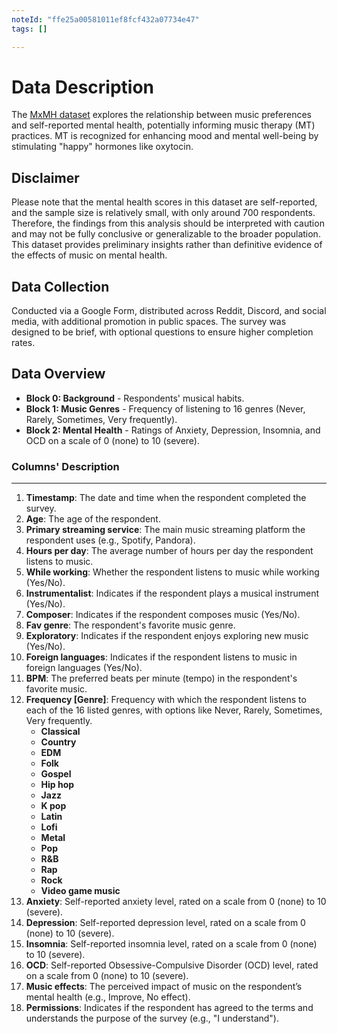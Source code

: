 ```yaml
---
noteId: "ffe25a00581011ef8fcf432a07734e47"
tags: []

---
```


# **Data Description**

The [MxMH dataset](https://www.kaggle.com/datasets/catherinerasgaitis/mxmh-survey-results) explores the relationship between music preferences and self-reported mental health, potentially informing music therapy (MT) practices. MT is recognized for enhancing mood and mental well-being by stimulating "happy" hormones like oxytocin.

## **Disclaimer**

Please note that the mental health scores in this dataset are self-reported, and the sample size is relatively small, with only around 700 respondents. Therefore, the findings from this analysis should be interpreted with caution and may not be fully conclusive or generalizable to the broader population. This dataset provides preliminary insights rather than definitive evidence of the effects of music on mental health.

## **Data Collection**

Conducted via a Google Form, distributed across Reddit, Discord, and social media, with additional promotion in public spaces. The survey was designed to be brief, with optional questions to ensure higher completion rates.

## **Data Overview**
- **Block 0: Background** - Respondents' musical habits.
- **Block 1: Music Genres** - Frequency of listening to 16 genres (Never, Rarely, Sometimes, Very frequently).
- **Block 2: Mental Health** - Ratings of Anxiety, Depression, Insomnia, and OCD on a scale of 0 (none) to 10 (severe).


### **Columns' Description**
___
1. **Timestamp**: The date and time when the respondent completed the survey.
2. **Age**: The age of the respondent.
3. **Primary streaming service**: The main music streaming platform the respondent uses (e.g., Spotify, Pandora).
4. **Hours per day**: The average number of hours per day the respondent listens to music.
5. **While working**: Whether the respondent listens to music while working (Yes/No).
6. **Instrumentalist**: Indicates if the respondent plays a musical instrument (Yes/No).
7. **Composer**: Indicates if the respondent composes music (Yes/No).
8. **Fav genre**: The respondent's favorite music genre.
9. **Exploratory**: Indicates if the respondent enjoys exploring new music (Yes/No).
10. **Foreign languages**: Indicates if the respondent listens to music in foreign languages (Yes/No).
11. **BPM**: The preferred beats per minute (tempo) in the respondent's favorite music.
12. **Frequency [Genre]**: Frequency with which the respondent listens to each of the 16 listed genres, with options like Never, Rarely, Sometimes, Very frequently.
    - **Classical**
    - **Country**
    - **EDM**
    - **Folk**
    - **Gospel**
    - **Hip hop**
    - **Jazz**
    - **K pop**
    - **Latin**
    - **Lofi**
    - **Metal**
    - **Pop**
    - **R&B**
    - **Rap**
    - **Rock**
    - **Video game music**
13. **Anxiety**: Self-reported anxiety level, rated on a scale from 0 (none) to 10 (severe).
14. **Depression**: Self-reported depression level, rated on a scale from 0 (none) to 10 (severe).
15. **Insomnia**: Self-reported insomnia level, rated on a scale from 0 (none) to 10 (severe).
16. **OCD**: Self-reported Obsessive-Compulsive Disorder (OCD) level, rated on a scale from 0 (none) to 10 (severe).
17. **Music effects**: The perceived impact of music on the respondent’s mental health (e.g., Improve, No effect).
18. **Permissions**: Indicates if the respondent has agreed to the terms and understands the purpose of the survey (e.g., "I understand"). 